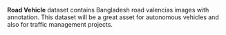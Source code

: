 **Road Vehicle** dataset contains Bangladesh road valencias images with annotation. This dataset will be a great asset for autonomous vehicles and also for traffic management projects.
